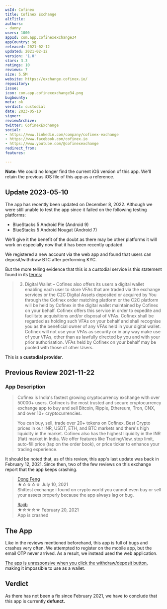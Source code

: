 ```yaml
---
wsId: Cofinex
title: Cofinex Exchange
altTitle: 
authors:
- danny
users: 1000
appId: com.app.cofinexexchange34
appCountry: sg
released: 2021-02-12
updated: 2021-02-12
version: '1.0'
stars: 3.3
ratings: 10
reviews: 7
size: 5.5M
website: https://exchange.cofinex.io/
repository: 
issue: 
icon: com.app.cofinexexchange34.png
bugbounty: 
meta: ok
verdict: custodial
date: 2023-05-10
signer: 
reviewArchive: 
twitter: CofinexExchange
social:
- https://www.linkedin.com/company/cofinex-exchange
- https://www.facebook.com/cofinex.io
- https://www.youtube.com/@cofinexexchange
redirect_from: 
features: 

---
```


**Note:** We could no longer find the current iOS version of this app. We'll retain the previous iOS file of this app as a reference.

## Update 2023-05-10

The app has recently been updated on December 8, 2022. Although we were still unable to test the app since it failed on the following testing platforms: 

- BlueStacks 5 Android Pie (Android 9)
- BlueStacks 5 Android Nougat (Android 7)

We'll give it the benefit of the doubt as there may be other platforms it will work on especially now that it has been recently updated. 

We registered a new account via the web app and found that users can deposit/withdraw BTC after performing KYC. 

But the more telling evidence that this is a custodial service is this statement found in its [terms:](https://global.cofinex.io/terms.html) 

> 3. Digital Wallet – Cofinex also offers its users a digital wallet enabling each user to store VFAs that are traded via the exchange services or the C2C Digital Assets deposited or acquired by You through the Cofinex order matching platform or the C2C platform will be held by Cofinex in the digital wallet maintained by Cofinex on your behalf. Cofinex offers this service in order to expedite and facilitate acquisitions and/or disposal of VFAs. Cofinex shall be regarded as holding such VFAs on your behalf and shall recognise you as the beneficial owner of any VFAs held in your digital wallet. Cofinex will not use your VFAs as security or in any way make use of your VFAs, other than as lawfully directed by you and with your prior authorisation. VFAs held by Cofinex on your behalf may be pooled with those of other Users.

This is a **custodial provider**.

## Previous Review 2021-11-22

### App Description

> Cofinex is India's fastest growing cryptocurrency exchange with over 50000+ users. Cofinex is the most trusted and secure cryptocurrency exchange app to buy and sell Bitcoin, Ripple, Ethereum, Tron, CNX, and over 10+ cryptocurrencies.
>
> You can buy, sell, trade over 20+ tokens on Cofinex. Best Crypto prices in our INR, USDT, ETH, and BTC markets and there's high liquidity in the market. Cofinex also has the highest liquidity in the INR (fiat) market in India. We offer features like TradingView, stop limit, auto-fill price (tap on the order book), or price ticker to enhance your trading experience.

It should be noted that, as of this review, this app's last update was back in February 12, 2021. Since then, two of the few reviews on this exchange report that the app keeps crashing.

> [Dong Feng](https://play.google.com/store/apps/details?id=com.app.cofinexexchange34&reviewId=gp%3AAOqpTOG64-WJrctdxqaUp-v_hCE5Ca3RKeSjaGYKMvOGVDWAY93z320SRKrVvqKb1i2EMr7IrDneSdLPcsVS7Q)<br>
  ★☆☆☆☆ July 10, 2021 <br>
       Shittest exchange i found on crypto world you cannot even buy or sell your assets properly because the app always lag or bug.
>
> [Rajib](https://play.google.com/store/apps/details?id=com.app.cofinexexchange34&reviewId=gp%3AAOqpTOF1k0aunLTnrTXV9XWQ37xLUBsLi2lt0xe1QySBAWL54zqEcw2CaGd7-I-HmtrIECqDl5IT5DSVjqSgeg)<br>
  ★☆☆☆☆ February 20, 2021 <br>
       App is crashed
       

## The App

Like in the reviews mentioned beforehand, this app is full of bugs and crashes very often. We attempted to register on the mobile app, but the email OTP never arrived. As a result, we instead used the web application.

[The app is unresponsive when you click the withdraw/deposit button](https://twitter.com/BitcoinWalletz/status/1460435718270980097), making it impossible to use as a wallet.

## Verdict

As there has not been a fix since February 2021, we have to conclude that this app is currently **defunct.**